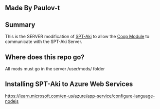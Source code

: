 ## Made By Paulov-t

## Summary

This is the SERVER modification of [SPT-Aki](https://www.sp-tarkov.com/) to allow the [Coop Module](https://github.com/paulov-t/SIT.Core) to communicate with the SPT-Aki Server.

## Where does this repo go?

All mods must go in the server /user/mods/ folder

## Installing SPT-Aki to Azure Web Services
https://learn.microsoft.com/en-us/azure/app-service/configure-language-nodejs
